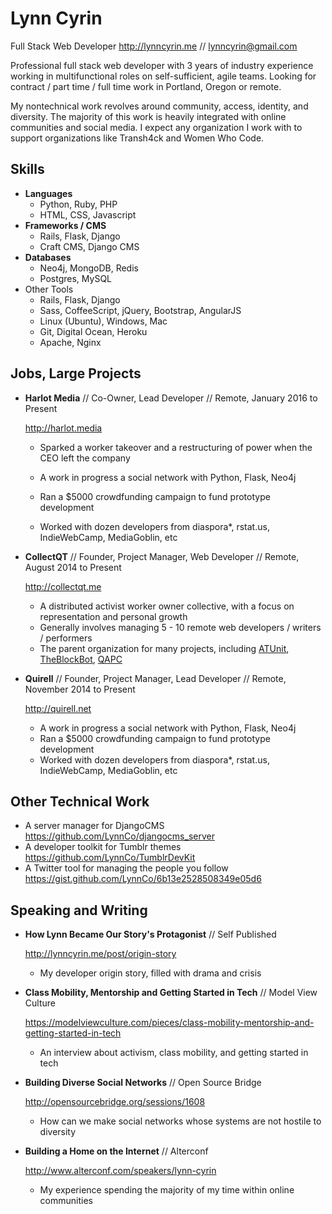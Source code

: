 Lynn Cyrin
===========

Full Stack Web Developer
<http://lynncyrin.me>  // lynncyrin@gmail.com

Professional full stack web developer with 3 years of industry experience working in multifunctional roles on self-sufficient, agile teams. Looking for contract / part time / full time work in Portland, Oregon or remote.

My nontechnical work revolves around community, access, identity, and diversity. The majority of this work is heavily integrated with online communities and social media. I expect any organization I work with to support organizations like Transh4ck and Women Who Code.

Skills
------

*   **Languages**
    * Python, Ruby, PHP
    * HTML, CSS, Javascript
*   **Frameworks / CMS**
    * Rails, Flask, Django
    * Craft CMS, Django CMS
*   **Databases**
    * Neo4j, MongoDB, Redis
    * Postgres, MySQL
*   Other Tools
    * Rails, Flask, Django
    * Sass, CoffeeScript, jQuery, Bootstrap, AngularJS
    * Linux (Ubuntu), Windows, Mac
    * Git, Digital Ocean, Heroku
    * Apache, Nginx


Jobs, Large Projects
--------------------

*   **Harlot Media** // Co-Owner, Lead Developer // Remote, January 2016 to Present

    <http://harlot.media>

    * Sparked a worker takeover and a restructuring of power when the CEO left the company


    * A work in progress a social network with Python, Flask, Neo4j
    * Ran a $5000 crowdfunding campaign to fund prototype development
    * Worked with dozen developers from diaspora*, rstat.us, IndieWebCamp, MediaGoblin, etc

*   **CollectQT** // Founder, Project Manager, Web Developer // Remote, August 2014 to Present

    <http://collectqt.me>

    * A distributed activist worker owner collective, with a focus on representation and personal growth
    * Generally involves managing 5 - 10 remote web developers / writers / performers
    * The parent organization for many projects, including [ATUnit](http://gitlab.com/atunit/atunit), [TheBlockBot](http://theblockbot.herokuapp.com/), [QAPC](http://qapcollective.net)

*   **Quirell** // Founder, Project Manager, Lead Developer // Remote, November 2014 to Present

    <http://quirell.net>

    * A work in progress a social network with Python, Flask, Neo4j
    * Ran a $5000 crowdfunding campaign to fund prototype development
    * Worked with dozen developers from diaspora*, rstat.us, IndieWebCamp, MediaGoblin, etc

Other Technical Work
--------------------

* A server manager for DjangoCMS <https://github.com/LynnCo/djangocms_server>
* A developer toolkit for Tumblr themes <https://github.com/LynnCo/TumblrDevKit>
* A Twitter tool for managing the people you follow <https://gist.github.com/LynnCo/6b13e2528508349e05d6>

Speaking and Writing
--------------------

*   **How Lynn Became Our Story's Protagonist** // Self Published

    <http://lynncyrin.me/post/origin-story>

    * My developer origin story, filled with drama and crisis

*   **Class Mobility, Mentorship and Getting Started in Tech** // Model View Culture

    <https://modelviewculture.com/pieces/class-mobility-mentorship-and-getting-started-in-tech>

    * An interview about activism, class mobility, and getting started in tech

*   **Building Diverse Social Networks** // Open Source Bridge

    <http://opensourcebridge.org/sessions/1608>

    * How can we make social networks whose systems are not hostile to diversity

*   **Building a Home on the Internet** // Alterconf

    <http://www.alterconf.com/speakers/lynn-cyrin>

    * My experience spending the majority of my time within online communities
